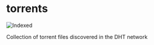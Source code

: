 torrents 
========
![Indexed](https://img.shields.io/badge/indexed-225312-blue)

Collection of torrent files discovered in the DHT network
